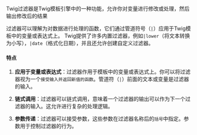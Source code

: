 Twig过滤器是Twig模板引擎中的一种功能，允许你对变量进行修改或处理，然后输出修改后的结果

过滤器可以理解为对数据进行处理的函数，它们通过管道符号（`|`）应用于Twig模板中的变量或表达式上。
Twig提供了许多内置过滤器，例如`|lower`（将文本转换为小写），`|date`（格式化日期），并且还允许创建自定义过滤器。

#### 特点

1. **应用于变量或表达式**：过滤器作用于模板中的变量或表达式上。你可以将过滤器视为一个`接受输入并返回新值的函数`。管道符（`|`）前面的文本或变量是过滤器的输入。
    
2. **链式调用**：过滤器可以链式调用，意味着一个过滤器的输出可以作为下一个过滤器的输入。这允许进行复杂的处理逻辑。
    
3. **参数传递**：过滤器可以接受参数，这些参数在过滤器名称后的`括号`中指定。参数用于控制过滤器的行为。
